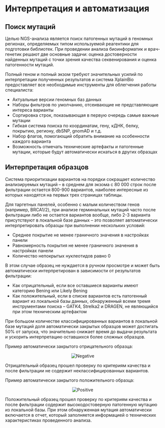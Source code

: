 # Интерпретация и автоматизация

## Поиск мутаций

Целью NGS-анализа является поиск патогенных мутаций в геномных регионах, определяемых типом используемой реагентики для подготовки библиотек. При проведении анализа биоинформатик и врач-генетик решают две основные задачи: оценка достоверности найденных мутаций с точки зрения качества секвенирования и оценка патогенности мутаций.

Полный геном и полный экзом требуют значительных усилий по интерпретации полученных результатов и система XplainBio предоставляет все необходимые инструменты для облегчения работы специалиста:
* Актуальные версии геномных баз данных
* Наборы фильтров по умолчанию, отсеивающие не представляющие интереса варианты
* Сортировка строк, показывающая в первую очередь самые важные мутации
* Гибкая система поиска по координатам, гену, кДНК, белку, покрытию, региону, dbSNP, gnomAD и т.д.
* Набор флагов, помогающий обратить внимание на особенности каждого варианта
* Возможность отмечать технические артефакты и патогенные мутации, которые будут автоматически искаться в других образцах

## Интерпретация образцов 

Система приоритизации вариантов на порядки сокращает количество анализируемых мутаций &ndash; в среднем для экзома с 80&nbsp;000 строк после фильтрации остается 800-900 вариантов, наиболее интересные из которых находятся на первых трех страницах таблицы. 

Для таргетных панелей, особенно c малым количеством генов (например, BRCA1/2), при анализе герминальных мутаций часто после фильтрации либо не остается вариантов вообще, либо 2-3 варианта присутствуют в локальной базе данных &ndash; это позволяет автоматически интерпретировать образцы при выполнении нескольких условий:
* Среднее покрытие не менее граничного значения в настройках панели
* Равномерность покрытия не менее граничного значения в настройках панели
* Количество непокрытых нуклеотидов равно 0

В этом случае образец не нуждается в ручном просмотре и может быть автоматически интерпретирован в зависимости от результатов фильтрации:
* Как отрицательный, если все оставшиеся варианты имеют категорию Bening или Likely Bening
* Как положительный, если в списке вариантов есть патогенный вариант из локальной базы данных, обнаруженный всеми тремя инструментами поиска &ndash; GATK4, Strelka2 и DRAGEN, не являющийся при этом техническим артефактом

При большом количестве классифицированных вариантов в локальной базе мутаций доля автоматически закрытых образцов может достигать 50% от запуска, что значительно снижает время до выдачи результата и ускорить интерпретацию оставшихся более сложных образцов.

Пример автоматически закрытого отрицательного образца:

<div class="img" align="center">

![Negative](/assets/sample_negative.png)
</div>

Отрицательный образец прошел проверку по критериям качества и после фильтрации не содержит неклассифицированных вариантов.

Пример автоматически закрытого положительного образца:

<div class="img" align="center">

![Positive](/assets/sample_positive.png)
</div>

Положительный образец прошел проверку по критериям качества и после фильтрации содержит высокодостоверную патогенную мутацию из локальной базы. При этом обнаруженная мутация автоматически включается в отчет, который заполняется информацией о технических характеристиках проведенного анализа.